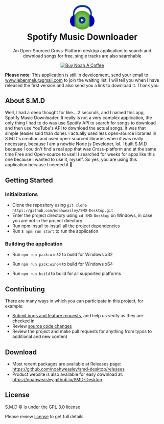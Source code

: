 <h1 align="center" style="border-bottom: none">
    <div>
        <a href="https://www.nocodb.com">
            <img src="docs/assets/app_icon.png" width="80" />
        </a>
    </div>
    Spotify Music Downloader<br>
</h1>

<p align="center">
An Open-Sourced Cross-Platform desktop application to search and download songs for free, single tracks are also searchable
</p>

<p align="center"> 
<a href="https://www.buymeacoffee.com/noahweasley" target="_blank"><img src="https://cdn.buymeacoffee.com/buttons/v2/default-blue.png" alt="Buy Noah A Coffee" style="height: 50px !important;width: 207px !important;" ></a>
</p>


**Please note**: This application is still in development, send your email to www.iebenmelu@gmail.com to join the waiting list. I will tell you when I have released the first version and also send you a link to download it. Thank you

## About S.M.D

Well, I had a deep thought for like... 2 seconds, and I named this app, Spotify Music Downloader. It really is not a very complex application, the only thing I had to do was use Spotify API to search for songs to download and then use YouTube's API to download the actual songs. It was that simple (easier said than done). I actually used less open-source libraries in S.M.D's creation and used open-sourced libraries when it was really necessary, because I am a newbie Node js Developer, lol. I built S.M.D because I couldn't find a real app that was Cross-platform and at the same time Free and Open-source to use!! I searched for weeks for apps like this one because I wanted to use it, myself. So yes, you are using this application because I needed it :rocket:

## Getting Started

### Initializations

- Clone the repository using `git clone https://github.com/noahweasley/SMD-Desktop.git`
- Enter the project directory using `cd SMD-Desktop` on Windows, in case you are not in the project directory
- Run npm install to install all the project dependencies
- Run `$ npm run start` to run the application

### Building the application

- Run `npm run pack:win32` to build for Windows x32

- Run `npm run pack:win64` to build for Windows x64

- Run `npm run build` to build for all supported platforms

## Contributing

There are many ways in which you can participate in this project, for example:

- [Submit bugs and feature requests](https://github.com/noahweasley/SMD-Desktop/issues), and help us verify as they are checked in
- Review [source code changes](https://github.com/noahweasley/SMD-desktop/pulls)
- Review the project and make pull requests for anything from typos to additional and new content

## Download

- Most recent packages are available at Releases page: https://github.com/noahweasley/smd-desktop/releases
- Product website is also available for easy download at: https://noahweasley.github.io/SMD-Desktop

## License

S.M.D :copyright: is under the GPL 3.0 license

Please review [license](https://github.com/noahweasley/SMD-desktop/blob/master/LICENSE) to get full details.
